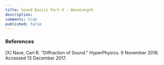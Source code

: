 ```yaml
---
title: Sound Basics Part X - WaveLength
description: 
comments: true
published: false
---
```


[nave-diffraction]: http://hyperphysics.phy-astr.gsu.edu/hbase/Sound/diffrac.html#c1
[nave-traveling-wave-relationship]: http://hyperphysics.phy-astr.gsu.edu/hbase/wavrel.html#c1


### References
[<a name="nave-diffraction">X</a>] Nave, Carl R. "Diffraction of Sound." HyperPhysics. 9 November 2016. Accessed 13 December 2017.
